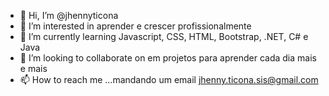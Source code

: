 - 👋 Hi, I’m @jhennyticona
- 👀 I’m interested in  aprender e crescer profissionalmente
- 🌱 I’m currently learning Javascript, CSS, HTML, Bootstrap, .NET, C# e Java
- 💞️ I’m looking to collaborate on  em projetos para aprender cada dia mais e mais
- 📫 How to reach me ...mandando um email jhenny.ticona.sis@gmail.com

<!---
jhennyticona/jhennyticona is a ✨ special ✨ repository because its `README.md` (this file) appears on your GitHub profile.
You can click the Preview link to take a look at your changes.
--->
</br>

